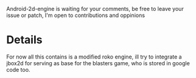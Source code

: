 Android-2d-engine is waiting for your comments, be free to leave your issue or patch, I'm open to contributions and oppinions


# Details #

For now all this contains is a modified roko engine, ill try to integrate a jbox2d for serving as base for the blasters game, who is stored in google code too.